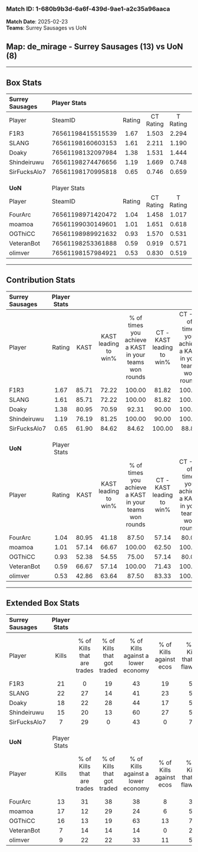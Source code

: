 ### Match ID: 1-680b9b3d-6a6f-439d-9ae1-a2c35a96aaca  
**Match Date**: 2025-02-23  
**Teams**: Surrey Sausages vs UoN  

## **Map**: de_mirage - Surrey Sausages (13) vs UoN (8)  
---  

## Box Stats  

| **Surrey Sausages** | Player Stats      |        |           |          |       |       |       |         |        |      |     |
| :- | :- | :-: | :-: | :-: | :-: | :-: | :-: | :-: | :-: | :-: | :-: |
| Player              | SteamID           | Rating | CT Rating | T Rating | KAST  |  ADR  | Kills | Assists | Deaths | K/D  | HS% |
| F1R3                | 76561198415515539 |  1.67  |   1.503   |  2.294   | 85.71 | 113.1 |  21   |    8    |   11   | 1.91 | 47  |
| SLANG               | 76561198160603153 |  1.61  |   2.211   |  1.190   | 85.71 | 98.7  |  22   |    6    |   13   | 1.69 | 36  |
| Doaky               | 76561198132097984 |  1.38  |   1.531   |  1.444   | 80.95 | 104.8 |  18   |    7    |   15   | 1.20 | 50  |
| Shindeiruwu         | 76561198274476656 |  1.19  |   1.669   |  0.748   | 76.19 | 72.1  |  15   |    5    |   12   | 1.25 | 20  |
| SirFucksAlo7        | 76561198170995818 |  0.65  |   0.746   |  0.659   | 61.90 | 57.4  |   7   |    5    |   14   | 0.50 | 57  |
|                     |                   |        |           |          |       |       |       |         |        |      |     |
|                     |                   |        |           |          |       |       |       |         |        |      |     |
|                     |                   |        |           |          |       |       |       |         |        |      |     |
| **UoN**             | Player Stats      |        |           |          |       |       |       |         |        |      |     |
| Player              | SteamID           | Rating | CT Rating | T Rating | KAST  |  ADR  | Kills | Assists | Deaths | K/D  | HS% |
| FourArc             | 76561198971420472 |  1.04  |   1.458   |  1.017   | 80.95 | 71.4  |  13   |    6    |   16   | 0.81 | 38  |
| moamoa              | 76561199030149601 |  1.01  |   1.651   |  0.618   | 57.14 | 84.9  |  17   |    3    |   18   | 0.94 | 29  |
| OGThiCC             | 76561198989921632 |  0.93  |   1.570   |  0.531   | 52.38 | 81.4  |  16   |    4    |   18   | 0.89 | 12  |
| VeteranBot          | 76561198253361888 |  0.59  |   0.919   |  0.571   | 66.67 | 55.0  |   7   |    8    |   18   | 0.39 | 57  |
| olimver             | 76561198157984921 |  0.53  |   0.830   |  0.519   | 42.86 | 55.6  |   9   |    3    |   16   | 0.56 | 44  |
---  

## Contribution Stats  

| **Surrey Sausages** | Player Stats |       |                      |                                                        |                           |                                                             |                          |                                                            |
| :- | :-: | :-: | :-: | :-: | :-: | :-: | :-: | :-: |
| Player              |    Rating    | KAST  | KAST leading to win% | % of times you achieve a KAST in your teams won rounds | CT - KAST leading to win% | CT - % of times you achieve a KAST in your teams won rounds | T - KAST leading to win% | T - % of times you achieve a KAST in your teams won rounds |
| F1R3                |     1.67     | 85.71 |        72.22         |                         100.00                         |           81.82           |                           100.00                            |          57.14           |                           100.00                           |
| SLANG               |     1.61     | 85.71 |        72.22         |                         100.00                         |           81.82           |                           100.00                            |          57.14           |                           100.00                           |
| Doaky               |     1.38     | 80.95 |        70.59         |                         92.31                          |           90.00           |                           100.00                            |          42.86           |                           75.00                            |
| Shindeiruwu         |     1.19     | 76.19 |        81.25         |                         100.00                         |           90.00           |                           100.00                            |          66.67           |                           100.00                           |
| SirFucksAlo7        |     0.65     | 61.90 |        84.62         |                         84.62                          |          100.00           |                            88.89                            |          60.00           |                           75.00                            |
|                     |              |       |                      |                                                        |                           |                                                             |                          |                                                            |
|                     |              |       |                      |                                                        |                           |                                                             |                          |                                                            |
|                     |              |       |                      |                                                        |                           |                                                             |                          |                                                            |
| **UoN**             | Player Stats |       |                      |                                                        |                           |                                                             |                          |                                                            |
| Player              |    Rating    | KAST  | KAST leading to win% | % of times you achieve a KAST in your teams won rounds | CT - KAST leading to win% | CT - % of times you achieve a KAST in your teams won rounds | T - KAST leading to win% | T - % of times you achieve a KAST in your teams won rounds |
| FourArc             |     1.04     | 80.95 |        41.18         |                         87.50                          |           57.14           |                            80.00                            |          30.00           |                           100.00                           |
| moamoa              |     1.01     | 57.14 |        66.67         |                         100.00                         |           62.50           |                           100.00                            |          75.00           |                           100.00                           |
| OGThiCC             |     0.93     | 52.38 |        54.55         |                         75.00                          |           57.14           |                            80.00                            |          50.00           |                           66.67                            |
| VeteranBot          |     0.59     | 66.67 |        57.14         |                         100.00                         |           71.43           |                           100.00                            |          42.86           |                           100.00                           |
| olimver             |     0.53     | 42.86 |        63.64         |                         87.50                          |           83.33           |                           100.00                            |          40.00           |                           66.67                            |
---  

## Extended Box Stats  

| **Surrey Sausages** | Player Stats |                            |                            |                                    |                         |                              |                                 |        |                             |                                     |                          |                               |                            |
| :- | :-: | :-: | :-: | :-: | :-: | :-: | :-: | :-: | :-: | :-: | :-: | :-: | :-: |
| Player              |    Kills     | % of Kills that are trades | % of Kills that got traded | % of Kills against a lower economy | % of Kills against ecos | % of Kills that are flawless | % of Kills that are close duels | Deaths | % of Deaths that get traded | % of Deaths against a lower economy | % of Deaths against ecos | % of Deaths that are flawless | % of Deaths that are close |
| F1R3                |      21      |             0              |             19             |                 43                 |           19            |              52              |                5                |   11   |             36              |                 18                  |            0             |              64               |             18             |
| SLANG               |      22      |             27             |             14             |                 41                 |           23            |              59              |                9                |   13   |             23              |                 23                  |            0             |              62               |             0              |
| Doaky               |      18      |             22             |             28             |                 44                 |           17            |              50              |                6                |   15   |             27              |                 27                  |            7             |              67               |             7              |
| Shindeiruwu         |      15      |             20             |             13             |                 60                 |           27            |              53              |                0                |   12   |             25              |                 17                  |            0             |              50               |             0              |
| SirFucksAlo7        |      7       |             29             |             0              |                 43                 |            0            |              71              |                0                |   14   |             14              |                 14                  |            0             |              43               |             14             |
|                     |              |                            |                            |                                    |                         |                              |                                 |        |                             |                                     |                          |                               |                            |
|                     |              |                            |                            |                                    |                         |                              |                                 |        |                             |                                     |                          |                               |                            |
|                     |              |                            |                            |                                    |                         |                              |                                 |        |                             |                                     |                          |                               |                            |
| **UoN**             | Player Stats |                            |                            |                                    |                         |                              |                                 |        |                             |                                     |                          |                               |                            |
| Player              |    Kills     | % of Kills that are trades | % of Kills that got traded | % of Kills against a lower economy | % of Kills against ecos | % of Kills that are flawless | % of Kills that are close duels | Deaths | % of Deaths that get traded | % of Deaths against a lower economy | % of Deaths against ecos | % of Deaths that are flawless | % of Deaths that are close |
| FourArc             |      13      |             31             |             38             |                 38                 |            8            |              38              |               23                |   16   |             19              |                 31                  |            0             |              63               |             0              |
| moamoa              |      17      |             12             |             29             |                 24                 |            6            |              59              |                6                |   18   |             11              |                 28                  |            0             |              39               |             6              |
| OGThiCC             |      16      |             13             |             19             |                 63                 |           13            |              75              |                0                |   18   |             11              |                 28                  |            6             |              56               |             6              |
| VeteranBot          |      7       |             14             |             14             |                 14                 |            0            |              29              |                0                |   18   |             28              |                 33                  |            6             |              33               |             6              |
| olimver             |      9       |             22             |             22             |                 33                 |           11            |              56              |               11                |   16   |             13              |                 19                  |            0             |              69               |             6              |

